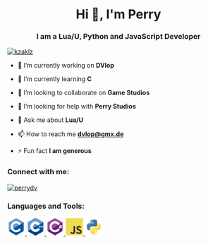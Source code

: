 <h1 align="center">Hi 👋, I'm Perry</h1>
<h3 align="center">I am a Lua/U, Python and JavaScript Developer</h3>

<p align="left"> <a href="https://twitter.com/kzaklz" target="blank"><img src="https://img.shields.io/twitter/follow/kzaklz?logo=twitter&style=for-the-badge" alt="kzaklz" /></a> </p>

- 🔭 I’m currently working on **DVlop**

- 🌱 I’m currently learning **C**

- 👯 I’m looking to collaborate on **Game Studios**

- 🤝 I’m looking for help with **Perry Studios**

- 💬 Ask me about **Lua/U**

- 📫 How to reach me **dvlop@gmx.de**

- ⚡ Fun fact **I am generous**

<h3 align="left">Connect with me:</h3>
<p align="left">
<a href="https://twitter.com/perrydv" target="blank"><img align="center" src="https://raw.githubusercontent.com/rahuldkjain/github-profile-readme-generator/master/src/images/icons/Social/twitter.svg" alt="perrydv" height="30" width="40" /></a>
</p>

<h3 align="left">Languages and Tools:</h3>
<p align="left"> <a href="https://www.cprogramming.com/" target="_blank" rel="noreferrer"> <img src="https://raw.githubusercontent.com/devicons/devicon/master/icons/c/c-original.svg" alt="c" width="40" height="40"/> </a> <a href="https://www.w3schools.com/cpp/" target="_blank" rel="noreferrer"> <img src="https://raw.githubusercontent.com/devicons/devicon/master/icons/cplusplus/cplusplus-original.svg" alt="cplusplus" width="40" height="40"/> </a> <a href="https://www.w3schools.com/cs/" target="_blank" rel="noreferrer"> <img src="https://raw.githubusercontent.com/devicons/devicon/master/icons/csharp/csharp-original.svg" alt="csharp" width="40" height="40"/> </a> <a href="https://developer.mozilla.org/en-US/docs/Web/JavaScript" target="_blank" rel="noreferrer"> <img src="https://raw.githubusercontent.com/devicons/devicon/master/icons/javascript/javascript-original.svg" alt="javascript" width="40" height="40"/> </a> <a href="https://www.python.org" target="_blank" rel="noreferrer"> <img src="https://raw.githubusercontent.com/devicons/devicon/master/icons/python/python-original.svg" alt="python" width="40" height="40"/> </a> </p>
